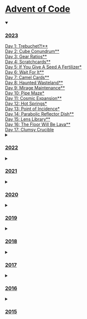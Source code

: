 # [Advent of Code](https://adventofcode.com/)
<details open>
<summary><h3><a href=./2023>2023</a></h3></summary>
<a href=./2023/Day01>Day 1: Trebuchet?!**</a>
<br/>
<a href=./2023/Day02>Day 2: Cube Conundrum**</a>
<br/>
<a href=./2023/Day03>Day 3: Gear Ratios**</a>
<br/>
<a href=./2023/Day04>Day 4: Scratchcards**</a>
<br/>
<a href=./2023/Day05>Day 5: If You Give A Seed A Fertilizer*</a>
<br/>
<a href=./2023/Day06>Day 6: Wait For It**</a>
<br/>
<a href=./2023/Day07>Day 7: Camel Cards**</a>
<br/>
<a href=./2023/Day08>Day 8: Haunted Wasteland**</a>
<br/>
<a href=./2023/Day09>Day 9: Mirage Maintenance**</a>
<br/>
<a href=./2023/Day10>Day 10: Pipe Maze*</a>
<br/>
<a href=./2023/Day11>Day 11: Cosmic Expansion**</a>
<br/>
<a href=./2023/Day12>Day 12: Hot Springs*</a>
<br/>
<a href=./2023/Day13>Day 13: Point of Incidence*</a>
<br/>
<a href=./2023/Day14>Day 14: Parabolic Reflector Dish**</a>
<br/>
<a href=./2023/Day15>Day 15: Lens Library**</a>
<br/>
<a href=./2023/Day16>Day 16: The Floor Will Be Lava**</a>
<br/>
<a href=./2023/Day17>Day 17: Clumsy Crucible</a>
<br/>
</details>
<details>
<summary><h3><a href=./2022>2022</a></h3></summary>
<a href=./2022/Day01>Day 1: Calorie Counting**</a>
<br/>
<a href=./2022/Day02>Day 2: Rock Paper Scissors**</a>
<br/>
<a href=./2022/Day03>Day 3: Rucksack Reorganization**</a>
<br/>
<a href=./2022/Day04>Day 4: Camp Cleanup**</a>
<br/>
<a href=./2022/Day05>Day 5: Supply Stacks**</a>
<br/>
<a href=./2022/Day06>Day 6: Tuning Trouble**</a>
<br/>
<a href=./2022/Day07>Day 7: No Space Left On Device**</a>
<br/>
<a href=./2022/Day08>Day 8: Treetop Tree House**</a>
<br/>
<a href=./2022/Day09>Day 9: Rope Bridge**</a>
<br/>
<a href=./2022/Day10>Day 10: Cathode-Ray Tube**</a>
<br/>
<a href=./2022/Day11>Day 11: Monkey in the Middle**</a>
<br/>
<a href=./2022/Day12>Day 12: Hill Climbing Algorithm**</a>
<br/>
<a href=./2022/Day13>Day 13: Distress Signal**</a>
<br/>
<a href=./2022/Day14>Day 14: Regolith Reservoir**</a>
<br/>
<a href=./2022/Day15>Day 15: Beacon Exclusion Zone**</a>
<br/>
<a href=./2022/Day16>Day 16: Proboscidea Volcanium</a>
<br/>
<a href=./2022/Day17>Day 17: Pyroclastic Flow</a>
<br/>
<a href=./2022/Day18>Day 18: Boiling Boulders**</a>
<br/>
<a href=./2022/Day19>Day 19: Not Enough Minerals</a>
<br/>
<a href=./2022/Day20>Day 20: Grove Positioning System</a>
<br/>
<a href=./2022/Day21>Day 21: Monkey Math**</a>
<br/>
<a href=./2022/Day23>Day 23: Unstable Diffusion</a>
<br/>
<a href=./2022/Day25>Day 25: Full of Hot Air*</a>
<br/>
</details>
<details>
<summary><h3><a href=./2021>2021</a></h3></summary>
<a href=./2021/Day01>Day 1: Sonar Sweep**</a>
<br/>
<a href=./2021/Day02>Day 2: Dive!**</a>
<br/>
<a href=./2021/Day03>Day 3: Binary Diagnostic**</a>
<br/>
<a href=./2021/Day04>Day 4: Giant Squid**</a>
<br/>
<a href=./2021/Day05>Day 5: Hydrothermal Venture**</a>
<br/>
<a href=./2021/Day06>Day 6: Lanternfish**</a>
<br/>
<a href=./2021/Day07>Day 7: The Treachery of Whales**</a>
<br/>
<a href=./2021/Day08>Day 8: Seven Segment Search**</a>
<br/>
<a href=./2021/Day09>Day 9: Smoke Basin**</a>
<br/>
<a href=./2021/Day10>Day 10: Syntax Scoring**</a>
<br/>
<a href=./2021/Day11>Day 11: Dumbo Octopus</a>
<br/>
</details>
<details>
<summary><h3><a href=./2020>2020</a></h3></summary>
<a href=./2020/Day01>Day 1: Report Repair**</a>
<br/>
<a href=./2020/Day02>Day 2: Password Philosophy**</a>
<br/>
<a href=./2020/Day03>Day 3: Toboggan Trajectory**</a>
<br/>
<a href=./2020/Day04>Day 4: Passport Processing**</a>
<br/>
<a href=./2020/Day05>Day 5: Binary Boarding**</a>
<br/>
<a href=./2020/Day06>Day 6: Custom Customs**</a>
<br/>
<a href=./2020/Day07>Day 7: Handy Haversacks**</a>
<br/>
<a href=./2020/Day08>Day 8: Handheld Halting**</a>
<br/>
<a href=./2020/Day09>Day 9: Encoding Error**</a>
<br/>
<a href=./2020/Day10>Day 10: Adapter Array**</a>
<br/>
<a href=./2020/Day11>Day 11: Seating System**</a>
<br/>
<a href=./2020/Day12>Day 12: Rain Risk**</a>
<br/>
<a href=./2020/Day13>Day 13: Shuttle Search**</a>
<br/>
<a href=./2020/Day14>Day 14: Docking Data**</a>
<br/>
<a href=./2020/Day15>Day 15: Rambunctious Recitation**</a>
<br/>
<a href=./2020/Day16>Day 16: Ticket Translation**</a>
<br/>
<a href=./2020/Day17>Day 17: Conway Cubes**</a>
<br/>
<a href=./2020/Day18>Day 18: Operation Order**</a>
<br/>
<a href=./2020/Day19>Day 19: Monster Messages**</a>
<br/>
<a href=./2020/Day20>Day 20: Jurassic Jigsaw*</a>
<br/>
<a href=./2020/Day21>Day 21: Allergen Assessment**</a>
<br/>
<a href=./2020/Day22>Day 22: Crab Combat**</a>
<br/>
<a href=./2020/Day23>Day 23: Crab Cups*</a>
<br/>
<a href=./2020/Day24>Day 24: Lobby Layout**</a>
<br/>
<a href=./2020/Day25>Day 25: Combo Breaker*</a>
<br/>
</details>
<details>
<summary><h3><a href=./2019>2019</a></h3></summary>
<a href=./2019/Day01>Day 1: The Tyranny of the Rocket Equation**</a>
<br/>
<a href=./2019/Day02>Day 2: 1202 Program Alarm**</a>
<br/>
<a href=./2019/Day03>Day 3: Crossed Wires**</a>
<br/>
<a href=./2019/Day04>Day 4: Secure Container**</a>
<br/>
<a href=./2019/Day05>Day 5: Sunny with a Chance of Asteroids**</a>
<br/>
<a href=./2019/Day06>Day 6: Universal Orbit Map**</a>
<br/>
<a href=./2019/Day07>Day 7: Amplification Circuit**</a>
<br/>
<a href=./2019/Day08>Day 8: Space Image Format**</a>
<br/>
<a href=./2019/Day09>Day 9: Sensor Boost**</a>
<br/>
<a href=./2019/Day10>Day 10: Monitoring Station**</a>
<br/>
<a href=./2019/Day11>Day 11: Space Police**</a>
<br/>
<a href=./2019/Day12>Day 12: The N-Body Problem**</a>
<br/>
<a href=./2019/Day13>Day 13: Care Package**</a>
<br/>
<a href=./2019/Day14>Day 14: Space Stoichiometry</a>
<br/>
<a href=./2019/Day15>Day 15: Oxygen System**</a>
<br/>
<a href=./2019/Day16>Day 16: Flawed Frequency Transmission*</a>
<br/>
<a href=./2019/Day17>Day 17: Set and Forget*</a>
<br/>
<a href=./2019/Day19>Day 19: Tractor Beam*</a>
<br/>
</details>
<details>
<summary><h3><a href=./2018>2018</a></h3></summary>
<a href=./2018/Day01>Day 1: Chronal Calibration**</a>
<br/>
<a href=./2018/Day02>Day 2: Inventory Management System**</a>
<br/>
<a href=./2018/Day03>Day 3: No Matter How You Slice It**</a>
<br/>
<a href=./2018/Day04>Day 4: Repose Record**</a>
<br/>
<a href=./2018/Day05>Day 5: Alchemical Reduction**</a>
<br/>
<a href=./2018/Day06>Day 6: Chronal Coordinates**</a>
<br/>
<a href=./2018/Day07>Day 7: The Sum of Its Parts**</a>
<br/>
<a href=./2018/Day08>Day 8: Memory Maneuver**</a>
<br/>
<a href=./2018/Day09>Day 9: Marble Mania**</a>
<br/>
<a href=./2018/Day10>Day 10: The Stars Align**</a>
<br/>
<a href=./2018/Day11>Day 11: Chronal Charge*</a>
<br/>
<a href=./2018/Day12>Day 12: Subterranean Sustainability**</a>
<br/>
<a href=./2018/Day13>Day 13</a>
<br/>
</details>
<details>
<summary><h3><a href=./2017>2017</a></h3></summary>
<a href=./2017/Day01>Day 1: Inverse Captcha**</a>
<br/>
<a href=./2017/Day02>Day 2: Corruption Checksum**</a>
<br/>
<a href=./2017/Day03>Day 3</a>
<br/>
</details>
<details>
<summary><h3><a href=./2016>2016</a></h3></summary>
<a href=./2016/Day01>Day 1: No Time for a Taxicab**</a>
<br/>
<a href=./2016/Day02>Day 2: Bathroom Security**</a>
<br/>
<a href=./2016/Day03>Day 3: Squares With Three Sides**</a>
<br/>
</details>
<details>
<summary><h3><a href=./2015>2015</a></h3></summary>
<a href=./2015/Day01>Day 1: Not Quite Lisp**</a>
<br/>
<a href=./2015/Day02>Day 2: I Was Told There Would Be No Math**</a>
<br/>
<a href=./2015/Day03>Day 3: Perfectly Spherical Houses in a Vacuum**</a>
<br/>
<a href=./2015/Day04>Day 4: The Ideal Stocking Stuffer**</a>
<br/>
<a href=./2015/Day05>Day 5: Doesn't He Have Intern-Elves For This?**</a>
<br/>
<a href=./2015/Day06>Day 6: Probably a Fire Hazard**</a>
<br/>
<a href=./2015/Day07>Day 7: Some Assembly Required</a>
<br/>
<a href=./2015/Day08>Day 8: Matchsticks**</a>
<br/>
<a href=./2015/Day09>Day 9: All in a Single Night**</a>
<br/>
<a href=./2015/Day10>Day 10: Elves Look, Elves Say**</a>
<br/>
<a href=./2015/Day11>Day 11: Corporate Policy**</a>
<br/>
<a href=./2015/Day12>Day 12: JSAbacusFramework.io*</a>
<br/>
<a href=./2015/Day13>Day 13: Knights of the Dinner Table</a>
<br/>
</details>
